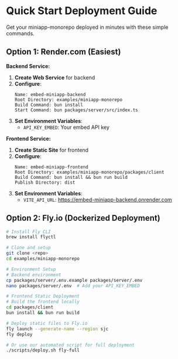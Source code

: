 # Quick Start Deployment Guide

Get your miniapp-monorepo deployed in minutes with these simple commands.

## Option 1: Render.com (Easiest)

**Backend Service:**
1. **Create Web Service** for backend
2. **Configure**:
   ```
   Name: embed-miniapp-backend
   Root Directory: examples/miniapp-monorepo
   Build Command: bun install
   Start Command: bun packages/server/src/index.ts
   ```
3. **Set Environment Variables**:
   - `API_KEY_EMBED`: Your embed API key

**Frontend Service:**
1. **Create Static Site** for frontend
2. **Configure**:
   ```
   Name: embed-miniapp-frontend
   Root Directory: examples/miniapp-monorepo/packages/client
   Build Command: bun install && bun run build
   Publish Directory: dist
   ```
3. **Set Environment Variables**:
   - `VITE_API_URL`: https://embed-miniapp-backend.onrender.com

## Option 2: Fly.io (Dockerized Deployment)

```bash
# Install Fly CLI
brew install flyctl

# Clone and setup
git clone <repo>
cd examples/miniapp-monorepo

# Environment Setup
# Backend environment
cp packages/server/.env.example packages/server/.env
nano packages/server/.env  # Add your API_KEY_EMBED

# Frontend Static Deployment
# Build the frontend locally
cd packages/client
bun install && bun run build

# Deploy static files to Fly.io
fly launch --generate-name --region sjc
fly deploy

# Or use our automated script for full deployment
./scripts/deploy.sh fly-full

